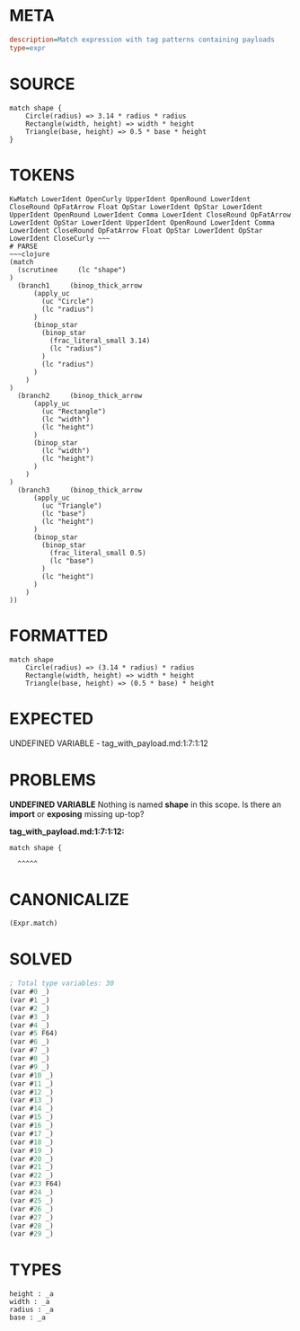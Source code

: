# META
~~~ini
description=Match expression with tag patterns containing payloads
type=expr
~~~
# SOURCE
~~~roc
match shape {
    Circle(radius) => 3.14 * radius * radius
    Rectangle(width, height) => width * height
    Triangle(base, height) => 0.5 * base * height
}
~~~
# TOKENS
~~~text
KwMatch LowerIdent OpenCurly UpperIdent OpenRound LowerIdent CloseRound OpFatArrow Float OpStar LowerIdent OpStar LowerIdent UpperIdent OpenRound LowerIdent Comma LowerIdent CloseRound OpFatArrow LowerIdent OpStar LowerIdent UpperIdent OpenRound LowerIdent Comma LowerIdent CloseRound OpFatArrow Float OpStar LowerIdent OpStar LowerIdent CloseCurly ~~~
# PARSE
~~~clojure
(match
  (scrutinee     (lc "shape")
)
  (branch1     (binop_thick_arrow
      (apply_uc
        (uc "Circle")
        (lc "radius")
      )
      (binop_star
        (binop_star
          (frac_literal_small 3.14)
          (lc "radius")
        )
        (lc "radius")
      )
    )
)
  (branch2     (binop_thick_arrow
      (apply_uc
        (uc "Rectangle")
        (lc "width")
        (lc "height")
      )
      (binop_star
        (lc "width")
        (lc "height")
      )
    )
)
  (branch3     (binop_thick_arrow
      (apply_uc
        (uc "Triangle")
        (lc "base")
        (lc "height")
      )
      (binop_star
        (binop_star
          (frac_literal_small 0.5)
          (lc "base")
        )
        (lc "height")
      )
    )
))
~~~
# FORMATTED
~~~roc
match shape
	Circle(radius) => (3.14 * radius) * radius
	Rectangle(width, height) => width * height
	Triangle(base, height) => (0.5 * base) * height
~~~
# EXPECTED
UNDEFINED VARIABLE - tag_with_payload.md:1:7:1:12
# PROBLEMS
**UNDEFINED VARIABLE**
Nothing is named **shape** in this scope.
Is there an **import** or **exposing** missing up-top?

**tag_with_payload.md:1:7:1:12:**
```roc
match shape {
```
      ^^^^^


# CANONICALIZE
~~~clojure
(Expr.match)
~~~
# SOLVED
~~~clojure
; Total type variables: 30
(var #0 _)
(var #1 _)
(var #2 _)
(var #3 _)
(var #4 _)
(var #5 F64)
(var #6 _)
(var #7 _)
(var #8 _)
(var #9 _)
(var #10 _)
(var #11 _)
(var #12 _)
(var #13 _)
(var #14 _)
(var #15 _)
(var #16 _)
(var #17 _)
(var #18 _)
(var #19 _)
(var #20 _)
(var #21 _)
(var #22 _)
(var #23 F64)
(var #24 _)
(var #25 _)
(var #26 _)
(var #27 _)
(var #28 _)
(var #29 _)
~~~
# TYPES
~~~roc
height : _a
width : _a
radius : _a
base : _a
~~~
